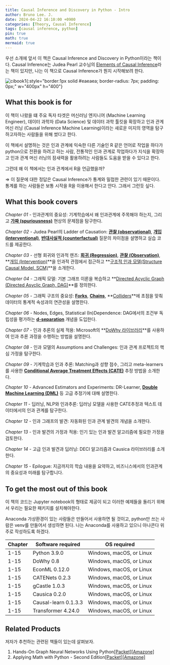 ```yaml
---
title: Causal Inference and Discovery in Python - Intro
author: Bruno Lee. J.
date: 2024-04-22 16:10:00 +0900
categories: [Theory, Causal Inference]
tags: [causal inference, python]
pin: true
math: true
mermaid: true
---
```


우선 소개에 앞서 이 책은 Causal Inference and Discovery in Python이라는 책이다. Causal Inference는 Judea Pearl 교수님의 <u>Elements of Causal Inference</u>라는 책이 있지만, 나는 이 책으로 Causal Inference가 뭔지 시작해보려 한다.

![cibook1](https://github.com/cotes2020/jekyll-theme-chirpy/assets/62800365/2d76f340-e632-47da-8e35-b79e8c19a5c2){:style="border:1px solid #eaeaea; border-radius: 7px; padding: 0px;" w="400px" h="400"}

## What this book is for
이 책이 나왔을 떄 주요 독자 타겟은 머신러닝 엔지니어 (Machine Learning Engineer), 데이터 과학자 (Data Science) 및 데이터 과학 툴킷을 확장하고 인과 관계 머신 러닝 (Causal Inference Machine Learning)이라는 새로운 미지의 영역을 탐구하고자하는 사람들을 위해 썼다고 한다.

이 책에서 설명하는 것은 인과 관계에 익숙한 다른 기술인 R 같은 언어로 작업을 하다가 python으로 전환을 하려고 하는 사람, 전통적인 인과 관계로 작업하다가 지식을 확장하고 인과 관계 머신 러닝의 잠새력을 활용하려는 사람들도 도움을 받을 수 있다고 한다.

그런데 왜 이 책에서는 인과 관계에서 R을 언급했을까? 

$\Rightarrow$ 이 질문에 대한 정답은 Causal Inference가 통계와 밀접한 관련이 있기 때문이다. 통계를 하는 사람들은 보통 시작을 R을 이용해서 한다고 안다. 그래서 그런듯 싶다.

## What this book covers
*Chapter 01* - 인과관계의 중요성: 기계학습에서 왜 인과관계에 주목해야 하는지, 그리고 **<u>가짜 (spuriousness)</u>** 현상의 문제점을 탐구한다.

*Chapter 02* - Judea Pearl의 Ladder of Causation: **<u>관찰 (observational)</u>**, **<u>개입 (interventional)</u>**, **<u>반대사실적 (counterfactual)</u>** 질문의 차이점을 설명하고 실습 코드를 제공한다.

*Chapter 03* - 선형 회귀와 인과적 렌즈: **<u>회귀 (Regression)</u>**, **<u>관찰 (Observation)</u>**, **<u>개입 (Intervention)</u>**을 인과적 관점에서 접근하고 **<u>구조적 인과 모델(Structure Causal Model, SCM)</u>**을 소개한다.

*Chapter 04* - 그래픽 모델: 기본 그래프 이론을 복습하고 **<u>Directed Acyclic Graph (Directed Asyclic Graph, DAG)</u>**를 정의한다.

*Chapter 05* - 그래픽 구조의 중요성: **<u>Forks</u>**, **<u>Chains</u>**, **<u>Colliders</u>**에 초점을 맞춰 데이터의 통계적 속성과의 연관성을 설명한다.

*Chapter 06* - Nodes, Edges, Statistical (In)Dependence: DAG에서의 조건부 독립성을 평가하는 **<u>d-separation</u>** 개념을 도입한다.

*Chapter 07* - 인과 추론의 실제 적용: Microsoft의 **<u>DoWhy 라이브러리</u>**를 사용하여 인과 추론 과정을 수행하는 방법을 설명한다.

*Chapter 08* - 인과 모델의 Assumptions and Challenges: 인과 관계 프로젝트의 핵심 가정을 탐구한다.

*Chapter 09* - 기계학습과 인과 추론: Matching과 성향 점수, 그리고 meta-learners를 사용한 **<u>Conditional Average Treatment Effects (CATE)</u>** 추정 방법을 소개한다.

*Chapter 10* - Advanced Estimators and Experiments: DR-Learner, **<u>Double Machine Learning (DML)</u>** 등 고급 추정기에 대해 설명한다.

*Chapter 11* - 딥러닝, NLP와 인과추론: 딥러닝 모델을 사용한 CATE추정과 텍스트 데이터에서의 인과 관계를 탐구한다.

*Chapter 12* - 인과 그래프의 발견: 자동화된 인과 관계 발견의 개념을 소개한다.

*Chapter 13* - 인과 발견의 가정과 적용: 인기 있는 인과 발견 알고리즘에 필요한 가정을 검토한다.

*Chapter 14* - 고급 인과 발견과 딥러닝: DECI 알고리즘과 Causica 라이브러리를 소개한다.

*Chapter 15* - Epilogue: 지금까지의 학습 내용을 요약하고, 비즈니스에서의 인과관계의 중요성과 미래를 탐구합니다.


## To get the most out of this book
이 책의 코드는 Jupyter notebook의 형태로 제공이 되고 이러한 예제들을 돌리기 위해서 우리는 필요한 패키지를 설치해야한다.

Anaconda 가상환경이 있는 사람들은 만들어서 사용하면 될 것이고, python만 쓰는 사람은 venv를 만들어서 생성하면 된다. 나는 Anaconda를 사용하고 있으니 아나콘다 위주로 작성하도록 하겠다.

| Chapter | Software required | OS required |
| ----- | ----- | ----- |
| 1-15 | Python 3.9.0 | Windows, macOS, or Linux |
| 1-15 | DoWhy 0.8 | Windows, macOS, or Linux |
| 1-15 | EconML 0.12.0 | Windows, macOS, or Linux |
| 1-15 | CATENets 0.2.3 | Windows, macOS, or Linux |
| 1-15 | gCastle 1.0.3 | Windows, macOS, or Linux |
| 1-15 | Causica 0.2.0 | Windows, macOS, or Linux |
| 1-15 | Causal-learn 0.1.3.3 | Windows, macOS, or Linux |
| 1-15 | Transformer 4.24.0 | Windows, macOS, or Linux |


## Related Products
저자가 추천하는 관련된 책들이 있는데 살펴보자.
1. Hands-On Graph Neural Networks Using Python[[Packet]](https://www.packtpub.com/product/hands-on-graph-neural-networks-using-python/9781804617526)[[Amazone]](https://www.amazon.com/Hands-Graph-Neural-Networks-Python/dp/1804617520/ref=sr_1_1?keywords=Hands-On+Graph+Neural+Networks+Using+Python&s=books&sr=1-1)
2. Applying Math with Python - Second Edition[[Packet]](https://www.packtpub.com/product/applying-math-with-python-second-edition/9781804618370)[[Amazone]](https://www.amazon.com/Applying-Math-Python-real-world-computational/dp/1804618373/ref=sr_1_1?keywords=Applying+Math+with+Python+-+Second+Edition&s=books&sr=1-1)

